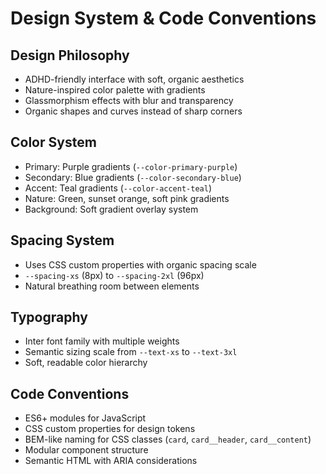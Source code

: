 # Design System & Code Conventions

## Design Philosophy

- ADHD-friendly interface with soft, organic aesthetics
- Nature-inspired color palette with gradients
- Glassmorphism effects with blur and transparency
- Organic shapes and curves instead of sharp corners

## Color System

- Primary: Purple gradients (`--color-primary-purple`)
- Secondary: Blue gradients (`--color-secondary-blue`)
- Accent: Teal gradients (`--color-accent-teal`)
- Nature: Green, sunset orange, soft pink gradients
- Background: Soft gradient overlay system

## Spacing System

- Uses CSS custom properties with organic spacing scale
- `--spacing-xs` (8px) to `--spacing-2xl` (96px)
- Natural breathing room between elements

## Typography

- Inter font family with multiple weights
- Semantic sizing scale from `--text-xs` to `--text-3xl`
- Soft, readable color hierarchy

## Code Conventions

- ES6+ modules for JavaScript
- CSS custom properties for design tokens
- BEM-like naming for CSS classes (`card`, `card__header`, `card__content`)
- Modular component structure
- Semantic HTML with ARIA considerations
